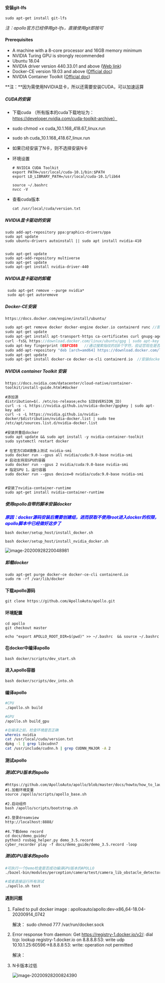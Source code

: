 #### 安装git-lfs

`sudo apt-get install git-lfs `

*注：apollo官方已经停用git-lfs，直接使用git即按可*

#### Prerequisites

* A machine with a 8-core processor and 16GB memory minimum
* NVIDIA Turing GPU is strongly recommended
* Ubuntu 18.04
* NVIDIA driver version 440.33.01 and above ([Web link](https://www.nvidia.com/Download/index.aspx?lang=en-us))
* Docker-CE version 19.03 and above ([Official doc](https://docs.docker.com/engine/install/ubuntu/))
* NVIDIA Container Toolkit ([Official doc](https://github.com/NVIDIA/nvidia-docker))

**注：**因为需使用NVIDIA显卡，所以还需要安装CUDA，可以加速运算

##### CUDA的安装

* 下载cuda （所有版本的cuda下载地址为：https://developer.nvidia.com/cuda-toolkit-archive）

* sudo chmod +x cuda_10.1.168_418.67_linux.run 

* sudo sh cuda_10.1.168_418.67_linux.run 

* 如果已经安装了N卡，则不选择安装N卡

* 环境设置

  ```
  # NVIDIA CUDA Toolkit
  export PATH=/usr/local/cuda-10.1/bin:$PATH
  export LD_LIBRARY_PATH=/usr/local/cuda-10.1/lib64
  
  source ~/.bashrc
  nvcc -V
  
  ```
  
* 查看cuda版本

    `cat /usr/local/cuda/version.txt` 
##### NVIDIA显卡驱动的安装

  ```
  sudo add-apt-repository ppa:graphics-drivers/ppa
  sudo apt update
  sudo ubuntu-drivers autoinstall || sudo apt install nvidia-410
  
  
  sudo apt-get update
  sudo apt-add-repository multiverse
  sudo apt-get update
  sudo apt-get install nvidia-driver-440
  ```

  

##### NVIDIA显卡驱动的卸载

     sudo apt-get remove --purge nvidia*
     sudo apt-get autoremove
##### Docker-CE安装

`https://docs.docker.com/engine/install/ubuntu/`

```c
sudo apt-get remove docker docker-engine docker.io containerd runc //卸载之前的docker
sudo apt-get update
sudo apt-get install apt-transport-https ca-certificates curl gnupg-agent software-properties-common    
curl -fsSL https://download.docker.com/linux/ubuntu/gpg | sudo apt-key add -    //添加GPG密匙
sudo apt-key fingerprint 0EBFCD88   //通过搜索指纹的后8个字符，验证您现在是否拥有带有指纹的密钥
sudo add-apt-repository "deb [arch=amd64] https://download.docker.com/linux/ubuntu $(lsb_release -cs) stable"
sudo apt-get update
sudo apt-get install docker-ce docker-ce-cli containerd.io  //安装docker引擎
```

##### NVIDIA container Toolkit 安装

`https://docs.nvidia.com/datacenter/cloud-native/container-toolkit/install-guide.html#docker`

```
#添加源
distribution=$(. /etc/os-release;echo $ID$VERSION_ID)
curl -s -L https://nvidia.github.io/nvidia-docker/gpgkey | sudo apt-key add -
curl -s -L https://nvidia.github.io/nvidia-docker/$distribution/nvidia-docker.list | sudo tee /etc/apt/sources.list.d/nvidia-docker.list

#安装并重启docker
sudo apt update && sudo apt install -y nvidia-container-toolkit
sudo systemctl restart docker

# 在官方CUDA镜像上测试 nvidia-smi
sudo docker run --gpus all nvidia/cuda:9.0-base nvidia-smi
# 启动支持双GPU的容器
sudo docker run --gpus 2 nvidia/cuda:9.0-base nvidia-smi
# 指定GPU 1，运行容器
sudo docker run --gpus device=0 nvidia/cuda:9.0-base nvidia-smi


#安装了nvidia-container-runtime
sudo apt-get install nvidia-container-runtime
```

##### 使用apollo自带的脚本安装docker

<font color=Blue>***原因：docker源码安装后需要创建组，进而获取不使用root进入docker的权限，apollo脚本中已经做好这步了***</font> 

`bash docker/setup_host/install_docker.sh`

`bash docker/setup_host/install_nvidia_docker.sh`

![image-20200928220048981](../../.config/Typora/typora-user-images/image-20200928220048981.png)



##### 卸载docker

```
sudo apt-get purge docker-ce docker-ce-cli containerd.io
sudo rm -rf /var/lib/docker
```

#### 下载apollo源码

```
git clone https://github.com/ApolloAuto/apollo.git
```

#### 环境配置

```
cd apollo
git checkout master

echo "export APOLLO_ROOT_DIR=$(pwd)" >> ~/.bashrc  && source ~/.bashrc
```

#### 在docker中编译apollo

```
bash docker/scripts/dev_start.sh
```

#### 进入apollo容器

```
bash docker/scripts/dev_into.sh
```

#### 编译apollo

```bash
#CPU
./apollo.sh build   

#GPU
/apollo.sh build_gpu

#在编译之前，检查环境是否正确
whereis nvidia
cat /usr/local/cuda/version.txt
dpkg -l | grep libcudnn7
cat /usr/include/cudnn.h | grep CUDNN_MAJOR -A 2
```

#### 测试apollo

##### 测试CPU版本的apollo

```shell
#https://github.com/ApolloAuto/apollo/blob/master/docs/howto/how_to_launch_Apollo.md
#1.加载环境变量
source /apollo/scripts/apollo_base.sh

#2.启动组件
bash /apollo/scripts/bootstrap.sh

#3.登录dreamview
http://localhost:8888/

#4.下载demo record
cd docs/demo_guide/
python3 rosbag_helper.py demo_3.5.record
cyber_recorder play -f docs/demo_guide/demo_3.5.record -loop
```

##### 测试GPU版本的apollo

```bash
#可执行一个Demo检查是否成功编译GPU版本的APOLLO
./bazel-bin/modules/perception/camera/test/camera_lib_obstacle_detector_yolo_region_output_test

#或者直接运行所有测试
./apollo.sh test
```



#### 遇到问题

1. Failed to pull docker image : apolloauto/apollo:dev-x86_64-18.04-20200914_0742

   解决： sudo chmod 777 /var/run/docker.sock 
   
2. Error response from daemon: Get https://registry-1.docker.io/v2/: dial tcp: lookup registry-1.docker.io on 8.8.8.8:53: write udp 10.10.1.25:60596->8.8.8.8:53: write: operation not permitted

   解决：
   
3. N卡版本过低

   ![image-20200928200824390](../../.config/Typora/typora-user-images/image-20200928200824390.png)





